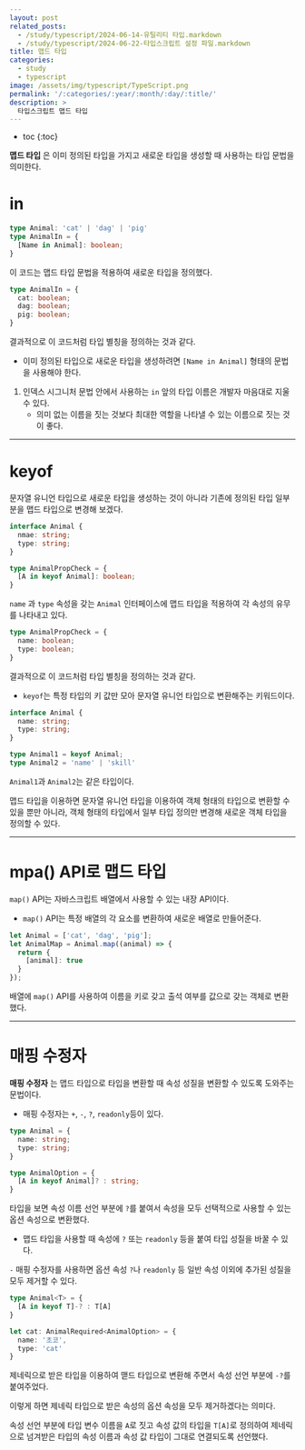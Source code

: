 ```yaml
---
layout: post
related_posts:
  - /study/typescript/2024-06-14-유틸리티 타입.markdown
  - /study/typescript/2024-06-22-타입스크립트 설정 파일.markdown
title: 맵드 타입
categories:
  - study
  - typescript
image: /assets/img/typescript/TypeScript.png
permalink: '/:categories/:year/:month/:day/:title/'
description: >
  타입스크립트 맵드 타입
---
```


* toc
{:toc}

**맵드 타입** 은 이미 정의된 타입을 가지고 새로운 타입을 생성할 때 사용하는 타입 문법을 의미한다.

# in

```ts
type Animal: 'cat' | 'dag' | 'pig'
type AnimalIn = {
  [Name in Animal]: boolean;
}
```

이 코드는 맵드 타입 문법을 적용하여 새로운 타입을 정의했다.

```ts
type AnimalIn = {
  cat: boolean;
  dag: boolean;
  pig: boolean;
}
```

결과적으로 이 코드처럼 타입 별칭을 정의하는 것과 같다.

- 이미 정의된 타입으로 새로운 타입을 생성하려면 `[Name in Animal]` 형태의 문법을 사용해야 한다.

1. 인덱스 시그니처 문법 안에서 사용하는 `in` 앞의 타입 이름은 개발자 마음대로 지울 수 있다.
	- 의미 없는 이름을 짓는 것보다 최대한 역할을 나타낼 수 있는 이름으로 짓는 것이 좋다.

---
# keyof

문자열 유니언 타입으로 새로운 타입을 생성하는 것이 아니라 기존에 정의된 타입 일부분을 맵드 타입으로 변경해 보겠다.

```ts
interface Animal {
  nmae: string;
  type: string;
}

type AnimalPropCheck = {
  [A in keyof Animal]: boolean;
}
```

`name` 과 `type` 속성을 갖는 `Animal` 인터페이스에 맵드 타입을 적용하여 각 속성의 유무를 나타내고 있다.

```ts
type AnimalPropCheck = {
  name: boolean;
  type: boolean;
}
```

결과적으로 이 코드처럼 타입 별칭을 정의하는 것과 같다.

- `keyof`는 특정 타입의 키 값만 모아 문자열 유니언 타입으로 변환해주는 키워드이다.

```ts
interface Animal {
  name: string;
  type: string;
}

type Animal1 = keyof Animal;
type Animal2 = 'name' | 'skill'
```

`Animal1`과 `Animal2`는 같은 타입이다. 

맵드 타입을 이용하면 문자열 유니언 타입을 이용하여 객체 형태의 타입으로 변환할 수 있을 뿐만 아니라, 객체 형태의 타입에서 일부 타입 정의만 변경해 새로운 객체 타입을 정의할 수 있다.

---
# mpa() API로  맵드 타입

`map()` API는 자바스크립트 배열에서 사용할 수 있는 내장 API이다. 

- `map()` API는 특정 배열의 각 요소를 변환하여 새로운 배열로 만들어준다.

```ts
let Animal = ['cat', 'dag', 'pig'];
let AnimalMap = Animal.map((animal) => {
  return {
    [animal]: true
  }
});
```

배열에 `map()` API를 사용하여 이름을 키로 갖고 출석 여부를 값으로 갖는 객체로 변환했다.

---
# 매핑 수정자

**매핑 수정자** 는 맵드 타입으로 타입을 변환할 때 속성 성질을 변환할 수 있도록 도와주는 문법이다.

- 매핑 수정자는 `+`, `-`, `?`, `readonly`등이 있다.

```ts
type Animal = {
  name: string;
  type: string;
}

type AnimalOption = {
  [A in keyof Animal]? : string;
}
```

타입을 보면 속성 이름 선언 부분에 `?`를 붙여서  속성을 모두 선택적으로 사용할 수 있는 옵션 속성으로 변환했다.

- 맵드 타입을 사용할 때 속성에 `?` 또는 `readonly` 등을 붙여 타입 성질을 바꿀 수 있다.

`-` 매핑 수정자를 사용하면 옵션 속성 `?`나 `readonly` 등 일반 속성 이외에 추가된 성질을 모두 제거할 수 있다.

```ts
type Animal<T> = {
  [A in keyof T]-? : T[A]
}

let cat: AnimalRequired<AnimalOption> = {
  name: '초코',
  type: 'cat'
}
```

제네릭으로 받은 타입을 이용하여 맫드 타입으로 변환해 주면서 속성 선언 부분에 `-?`를 붙여주었다.

이렇게 하면 제네릭 타입으로 받은 속성의 옵션 속성을 모두 제거하겠다는 의미다.

속성 선언 부분에 타입 변수 이름을 `A`로 짓고 속성 값의 타입을 `T[A]`로 정의하여 제네릭으로 넘겨받은 타입의 속성 이름과 속성 값 타입이 그대로 연결되도록 선언했다.